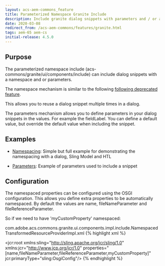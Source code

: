 ```yaml
---
layout: acs-aem-commons_feature
title: Parameterized Namespace Granite Include
description: Include granite dialog snippets with parameters and / or a namespace, so you can reuse them better
date: 2020-03-08
redirect_from: /acs-aem-commons/features/granite.html
tags: aem-65 aem-cs
initial-release: 4.5.0
---
```


## Purpose

The parameterized namespace include (acs-commons/granite/ui/components/include) can include dialog snippets with a namespace and or parameters.

The namespace mechanism is similar to the following [following deprecated feature](../../deprecated/cqinclude-namespace/index.html).

This allows you to reuse a dialog snippet multiple times in a dialog.

The parameters mechanism allows you to define parameters in your dialog snippets in the values.
For example the fieldLabel. You can define a default value, but override the default value when including the snippet.


## Examples

* [Namespacing](subpages/namespace-example.html): Simple but full example for demonstrating the namespacing with a dialog, Sling Model and HTL 

* [Parameters](subpages/parameter-example.html): Example of parameters used to include a snippet

## Configuration

The namespaced properties can be configured using the OSGI configuration. 
This allows you define extra properties to be automatically namespaced.
By default the values are name, fileNameParameter and fileReferenceParameter.

So if we need to have 'myCustomProperty' namespaced:


com.adobe.acs.commons.granite.ui.components.impl.include.NamespacedTransformedResourceProviderImpl.xml
{% highlight xml %}
<?xml version="1.0" encoding="UTF-8"?>
<jcr:root xmlns:sling="http://sling.apache.org/jcr/sling/1.0" xmlns:jcr="http://www.jcp.org/jcr/1.0"
    properties="[name,fileNameParameter,fileReferenceParameter,myCustomProperty]"
    jcr:primaryType="sling:OsgiConfig"/>
{% endhighlight %}